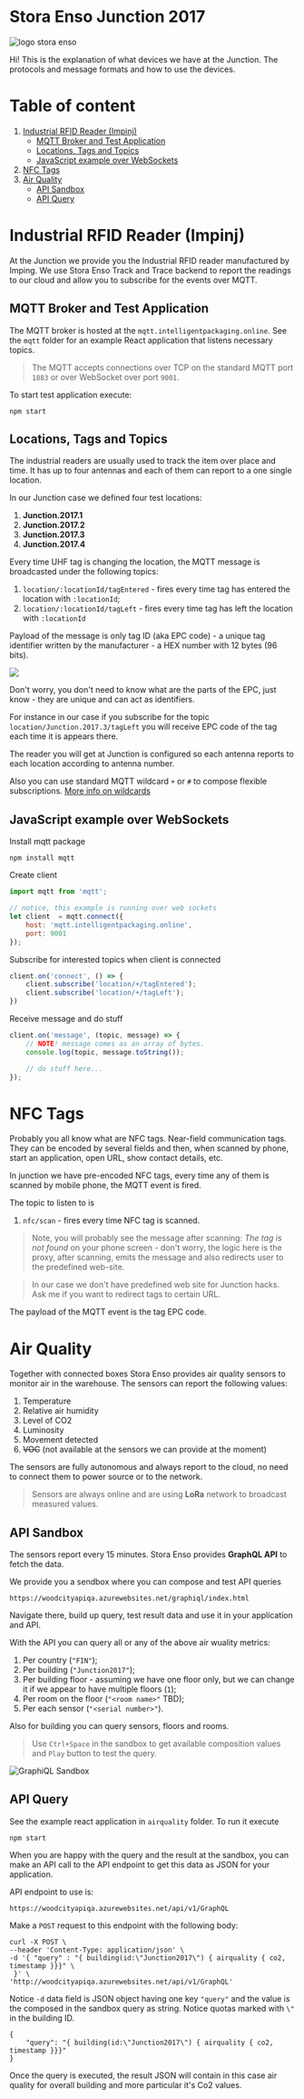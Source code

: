 # Stora Enso Junction 2017

![logo stora enso](https://res.cloudinary.com/stora-enso-oyj/image/upload/w_150/v1509270350/2RMlMCWY_1_hw4eey.jpg)

Hi! This is the explanation of what devices we have at the Junction. The protocols and message formats and how to use the devices.

# Table of content

1. [Industrial RFID Reader (Impinj)](#ndustrial-rfid-reader-impinj)
    - [MQTT Broker and Test Application](#mqtt-broker-and-test-application)
    - [Locations, Tags and Topics](#locations-tags-and-topics)
    - [JavaScript example over WebSockets](#javascript-example-over-websocket)
2. [NFC Tags](#nfc-tags)
3. [Air Quality](#air-quality)
    - [API Sandbox](#api-sandbox)
    - [API Query](#api-query)

# Industrial RFID Reader (Impinj)

At the Junction we provide you the Industrial RFID reader manufactured by Imping. We use Stora Enso Track and Trace backend to report the readings to our cloud and allow you to subscribe for the events over MQTT.

## MQTT Broker and Test Application 

The MQTT broker is hosted at the `mqtt.intelligentpackaging.online`. See the `mqtt` folder for an example React application that listens necessary topics.

> The MQTT accepts connections over TCP on the standard MQTT port `1883` or over WebSocket over port `9001`.

To start test application execute:

```
npm start
```
## Locations, Tags and Topics 

The industrial readers are usually used to track the item over place and time. It has up to four antennas and each of them can report to a one single location.

In our Junction case we defined four test locations:

1. **Junction.2017.1**
1. **Junction.2017.2**
1. **Junction.2017.3**
1. **Junction.2017.4**

Every time UHF tag is changing the location, the MQTT message is broadcasted under the following topics:

1. `location/:locationId/tagEntered` - fires every time tag has entered the location with `:locationId`;
2. `location/:locationId/tagLeft` - fires every time tag has left the location with `:locationId`

Payload of the message is only tag ID (aka EPC code) - a unique tag identifier written by the manufacturer - a HEX number with 12 bytes (96 bits).

![](https://res.cloudinary.com/stora-enso-oyj/image/upload/v1511201030/16814_1_n9ehhn.jpg)

Don't worry, you don't need to know what are the parts of the EPC, just know - they are unique and can act as identifiers.

For instance in our case if you subscribe for the topic `location/Junction.2017.3/tagLeft` you will receive EPC code of the tag each time it is appears there.

The reader you will get at Junction is configured so each antenna reports to each location according to antenna number.

Also you can use standard MQTT wildcard `+` or `#` to compose flexible subscriptions. [More info on wildcards](https://www.hivemq.com/blog/mqtt-essentials-part-5-mqtt-topics-best-practices)

## JavaScript example over WebSockets

Install mqtt package

```
npm install mqtt
```

Create client

```js
import mqtt from 'mqtt';

// notice, this example is running over web sockets
let client  = mqtt.connect({
    host: 'mqtt.intelligentpackaging.online',
    port: 9001
});
```

Subscribe for interested topics when client is connected

```js
client.on('connect', () => {
    client.subscribe('location/+/tagEntered');
    client.subscribe('location/+/tagLeft');
})
```

Receive message and do stuff

```js
client.on('message', (topic, message) => {
    // NOTE! message comes as an array of bytes.
    console.log(topic, message.toString());

    // do stuff here...
});
```
# NFC Tags

Probably you all know what are NFC tags. Near-field communication tags. They can be encoded by several fields and then, when scanned by phone, start an application, open URL, show contact details, etc.

In junction we have pre-encoded NFC tags, every time any of them is scanned by mobile phone, the MQTT event is fired.

The topic to listen to is

1. `nfc/scan` - fires every time NFC tag is scanned.

> Note, you will probably see the message after scanning: _The tag is not found_ on your phone screen - don't worry, the logic here is the proxy, after scanning, emits the message and also redirects user to the predefined web-site.

> In our case we don't have predefined web site for Junction hacks. Ask me if you want to redirect tags to certain URL.

The payload of the MQTT event is the tag EPC code.

# Air Quality

Together with connected boxes Stora Enso provides air quality sensors to monitor air in the warehouse. The sensors can report the following values:

1. Temperature
2. Relative air humidity
3. Level of CO2
4. Luminosity
5. Movement detected
6. ~~VOC~~ (not available at the sensors we can provide at the moment)

The sensors are fully autonomous and always report to the cloud, no need to connect them to power source or to the network.

>Sensors are always online and are using **LoRa** network to broadcast measured values.

## API Sandbox

The sensors report every 15 minutes. Stora Enso provides **GraphQL API** to fetch the data.

We provide you a sendbox where you can compose and test API queries

```
https://woodcityapiqa.azurewebsites.net/graphiql/index.html
``` 
Navigate there, build up query, test result data and use it in your application and API.

With the API you can query all or any of the above air wuality metrics:

1. Per country (`"FIN"`);
2. Per building (`"Junction2017"`);
3. Per building floor - assuming we have one floor only, but we can change it if we appear to have multiple floors (`1`);
4. Per room on the floor (`"<room name>"` TBD);
5. Per each sensor (`"<serial number>"`).

Also for building you can query sensors, floors and rooms.

> Use `Ctrl+Space` in the sandbox to get available composition values and `Play` button to test the query.

![GraphiQL Sandbox](https://res.cloudinary.com/stora-enso-oyj/image/upload/v1511205661/graphiql_limiw6.png)

## API Query

See the example react application in `airquality` folder. To run it execute

```
npm start
```

When you are happy with the query and the result at the sandbox, you can make an API call to the API endpoint to get this data as JSON for your application.

API endpoint to use is:

```
https://woodcityapiqa.azurewebsites.net/api/v1/GraphQL
```

Make a `POST` request to this endpoint with the following body:

```
curl -X POST \
--header 'Content-Type: application/json' \
-d '{ "query" : "{ building(id:\"Junction2017\") { airquality { co2, timestamp }}}" \ 
 }' \
'http://woodcityapiqa.azurewebsites.net/api/v1/GraphQL'
```

Notice `-d` data field is JSON object having one key `"query"` and the value is the composed in the sandbox query as string. Notice quotas marked with `\"` in the building ID.

```
{
    "query": "{ building(id:\"Junction2017\") { airquality { co2, timestamp }}}"
}
```

Once the query is executed, the result JSON will contain in this case air quality for overall building and more particular it's Co2 values.